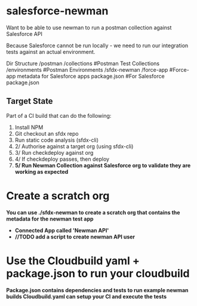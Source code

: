 # salesforce-newman
Want to be able to use newman to run a postman collection against Salesforce API

Because Salesforce cannot be run locally - we need to run our integration tests against an actual environment.

Dir Structure
/postman
    /collections   #Postman Test Collections
    /environments  #Postman Environments
/sfdx-newman
    /force-app     #Force-app metadata for Salesforce apps
    package.json   #For Salesforce
package.json

## Target State
Part of a CI build that can do the following:
<ol>
<li>Install NPM
<li>Git checkout an sfdx repo
<li>Run static code analysis (sfdx-cli)
<li>2/ Authorise against a target org (using sfdx-cli)
<li>3/ Run checkdeploy against org
<li>4/ If checkdeploy passes, then deploy
<li><b>5/ Run Newman Collection against Salesforce org to validate they are working as expected<//b>
</ol>


# Create a scratch org
You can use ./sfdx-newman to create a scratch org that contains the metadata for the newman test app
- Connected App called 'Newman API'
- //TODO add a script to create newman API user


# Use the Cloudbuild yaml + package.json to run your cloudbuild
Package.json contains dependencies and tests to run example newman builds
Cloudbuild.yaml can setup your CI and execute the tests
